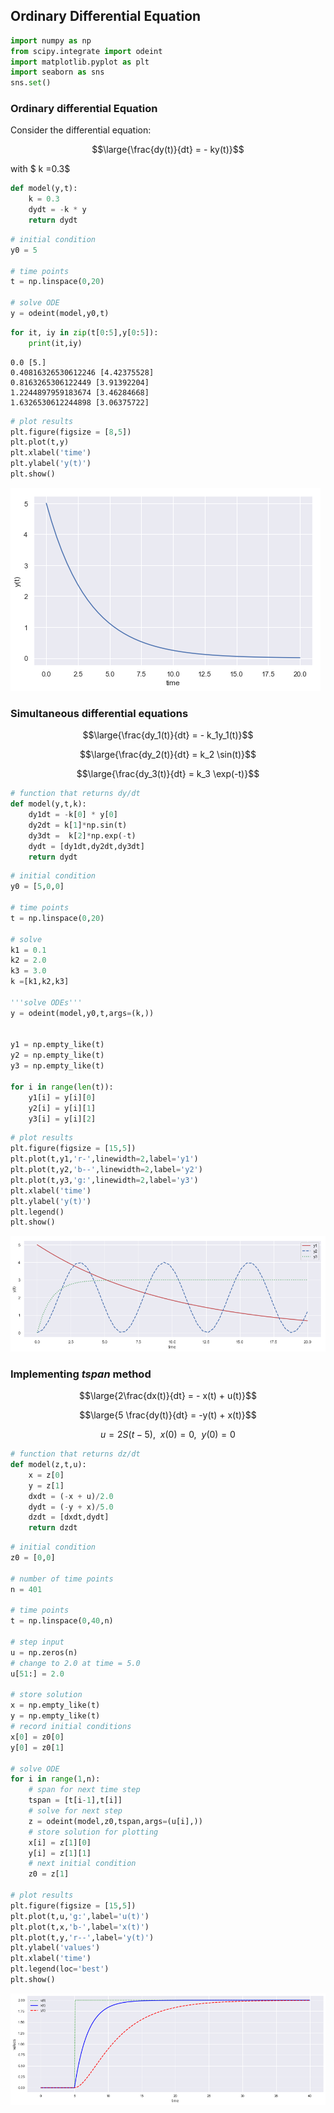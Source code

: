 
## Ordinary Differential Equation


```python
import numpy as np
from scipy.integrate import odeint
import matplotlib.pyplot as plt
import seaborn as sns
sns.set()
```

### Ordinary differential Equation

Consider the differential equation:

$$\large{\frac{dy(t)}{dt} = - ky(t)}$$

with $ k =0.3$


```python
def model(y,t):
    k = 0.3
    dydt = -k * y
    return dydt
```


```python
# initial condition
y0 = 5

# time points
t = np.linspace(0,20)

# solve ODE
y = odeint(model,y0,t)
```


```python
for it, iy in zip(t[0:5],y[0:5]):
    print(it,iy)
```

    0.0 [5.]
    0.40816326530612246 [4.42375528]
    0.8163265306122449 [3.91392204]
    1.2244897959183674 [3.46284668]
    1.6326530612244898 [3.06375722]



```python
# plot results
plt.figure(figsize = [8,5])
plt.plot(t,y)
plt.xlabel('time')
plt.ylabel('y(t)')
plt.show()
```


![png](output_7_0.png)


### Simultaneous differential equations

$$\large{\frac{dy_1(t)}{dt} = - k_1y_1(t)}$$ 

$$\large{\frac{dy_2(t)}{dt} = k_2 \sin(t)}$$ 

$$\large{\frac{dy_3(t)}{dt} = k_3 \exp(-t)}$$ 


```python
# function that returns dy/dt
def model(y,t,k):
    dy1dt = -k[0] * y[0]
    dy2dt = k[1]*np.sin(t) 
    dy3dt =  k[2]*np.exp(-t) 
    dydt = [dy1dt,dy2dt,dy3dt]
    return dydt
```


```python
# initial condition
y0 = [5,0,0]

# time points
t = np.linspace(0,20)

# solve 
k1 = 0.1
k2 = 2.0
k3 = 3.0
k =[k1,k2,k3]

'''solve ODEs'''
y = odeint(model,y0,t,args=(k,))


y1 = np.empty_like(t)
y2 = np.empty_like(t)
y3 = np.empty_like(t)

for i in range(len(t)):
    y1[i] = y[i][0]
    y2[i] = y[i][1]
    y3[i] = y[i][2]
```


```python
# plot results
plt.figure(figsize = [15,5])
plt.plot(t,y1,'r-',linewidth=2,label='y1')
plt.plot(t,y2,'b--',linewidth=2,label='y2')
plt.plot(t,y3,'g:',linewidth=2,label='y3')
plt.xlabel('time')
plt.ylabel('y(t)')
plt.legend()
plt.show()
```


![png](output_12_0.png)


### Implementing  $tspan$ method

$$\large{2\frac{dx(t)}{dt} = - x(t) + u(t)}$$ 

$$\large{5 \frac{dy(t)}{dt} = -y(t) +  x(t)}$$ 

$$u = 2S(t-5),~~ x(0) = 0,~~ y(0) =0$$ 


```python
# function that returns dz/dt
def model(z,t,u):
    x = z[0]
    y = z[1]
    dxdt = (-x + u)/2.0
    dydt = (-y + x)/5.0
    dzdt = [dxdt,dydt]
    return dzdt
```


```python
# initial condition
z0 = [0,0]

# number of time points
n = 401

# time points
t = np.linspace(0,40,n)

# step input
u = np.zeros(n)
# change to 2.0 at time = 5.0
u[51:] = 2.0

# store solution
x = np.empty_like(t)
y = np.empty_like(t)
# record initial conditions
x[0] = z0[0]
y[0] = z0[1]

# solve ODE
for i in range(1,n):
    # span for next time step
    tspan = [t[i-1],t[i]]
    # solve for next step
    z = odeint(model,z0,tspan,args=(u[i],))
    # store solution for plotting
    x[i] = z[1][0]
    y[i] = z[1][1]
    # next initial condition
    z0 = z[1]

# plot results
plt.figure(figsize = [15,5])
plt.plot(t,u,'g:',label='u(t)')
plt.plot(t,x,'b-',label='x(t)')
plt.plot(t,y,'r--',label='y(t)')
plt.ylabel('values')
plt.xlabel('time')
plt.legend(loc='best')
plt.show()
```


![png](output_16_0.png)


